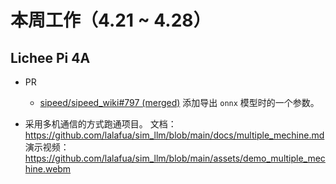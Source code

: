 # 本周工作（4.21 ~ 4.28）

## Lichee Pi 4A

- PR
    - [sipeed/sipeed_wiki#797 (merged)](https://github.com/sipeed/sipeed_wiki/pull/797) 添加导出 `onnx` 模型时的一个参数。

- 采用多机通信的方式跑通项目。
    文档： https://github.com/lalafua/sim_llm/blob/main/docs/multiple_mechine.md
    演示视频： https://github.com/lalafua/sim_llm/blob/main/assets/demo_multiple_mechine.webm